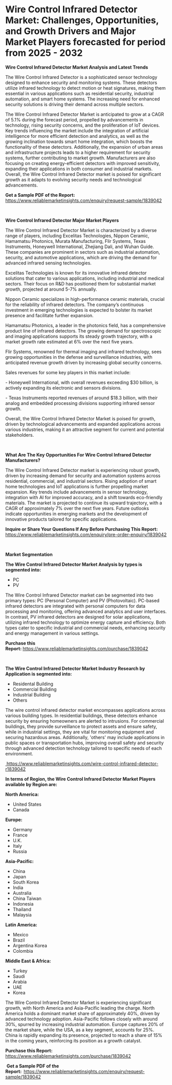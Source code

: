 <p><h1>Wire Control Infrared Detector Market: Challenges, Opportunities, and Growth Drivers and Major Market Players forecasted for period from 2025 - 2032</h1></p><p><strong>Wire Control Infrared Detector Market Analysis and Latest Trends</strong></p>
<p><p>The Wire Control Infrared Detector is a sophisticated sensor technology designed to enhance security and monitoring systems. These detectors utilize infrared technology to detect motion or heat signatures, making them essential in various applications such as residential security, industrial automation, and smart home systems. The increasing need for enhanced security solutions is driving their demand across multiple sectors.</p><p>The Wire Control Infrared Detector Market is anticipated to grow at a CAGR of 5.1% during the forecast period, propelled by advancements in technology, rising security concerns, and the proliferation of IoT devices. Key trends influencing the market include the integration of artificial intelligence for more efficient detection and analytics, as well as the growing inclination towards smart home integration, which boosts the functionality of these detectors. Additionally, the expansion of urban areas and infrastructure projects leads to a higher requirement for security systems, further contributing to market growth. Manufacturers are also focusing on creating energy-efficient detectors with improved sensitivity, expanding their applications in both consumer and industrial markets. Overall, the Wire Control Infrared Detector market is poised for significant growth as it adapts to evolving security needs and technological advancements.</p></p>
<p><strong>Get a Sample PDF of the Report:&nbsp;</strong> <a href="https://www.reliablemarketinsights.com/enquiry/request-sample/1839042?utm_campaign=2737&utm_medium=2&utm_source=Github&utm_content=ia&utm_term=15042025&utm_id=wire-control-infrared-detector">https://www.reliablemarketinsights.com/enquiry/request-sample/1839042</a></p>
<p>&nbsp;</p>
<p><strong>Wire Control Infrared Detector Major Market Players</strong></p>
<p><p>The Wire Control Infrared Detector Market is characterized by a diverse range of players, including Excelitas Technologies, Nippon Ceramic, Hamamatsu Photonics, Murata Manufacturing, Flir Systems, Texas Instruments, Honeywell International, Zhejiang Dali, and Wuhan Guide. These companies are prominent in sectors such as industrial automation, security, and automotive applications, which are driving the demand for advanced infrared sensing technologies.</p><p>Excelitas Technologies is known for its innovative infrared detector solutions that cater to various applications, including industrial and medical sectors. Their focus on R&D has positioned them for substantial market growth, projected at around 5-7% annually.</p><p>Nippon Ceramic specializes in high-performance ceramic materials, crucial for the reliability of infrared detectors. The company’s continuous investment in emerging technologies is expected to bolster its market presence and facilitate further expansion.</p><p>Hamamatsu Photonics, a leader in the photonics field, has a comprehensive product line of infrared detectors. The growing demand for spectroscopic and imaging applications supports its steady growth trajectory, with a market growth rate estimated at 6% over the next five years.</p><p>Flir Systems, renowned for thermal imaging and infrared technology, sees growing opportunities in the defense and surveillance industries, with anticipated revenue growth driven by increasing global security concerns.</p><p>Sales revenues for some key players in this market include:</p><p>- Honeywell International, with overall revenues exceeding $30 billion, is actively expanding its electronic and sensors divisions.</p><p>- Texas Instruments reported revenues of around $18.3 billion, with their analog and embedded processing divisions supporting infrared sensor growth.</p><p>Overall, the Wire Control Infrared Detector Market is poised for growth, driven by technological advancements and expanded applications across various industries, making it an attractive segment for current and potential stakeholders.</p></p>
<p>&nbsp;</p>
<p><strong>What Are The Key Opportunities For Wire Control Infrared Detector Manufacturers?</strong></p>
<p><p>The Wire Control Infrared Detector market is experiencing robust growth, driven by increasing demand for security and automation systems across residential, commercial, and industrial sectors. Rising adoption of smart home technologies and IoT applications is further propelling market expansion. Key trends include advancements in sensor technology, integration with AI for improved accuracy, and a shift towards eco-friendly materials. The market is projected to continue its upward trajectory, with a CAGR of approximately 7% over the next five years. Future outlooks indicate opportunities in emerging markets and the development of innovative products tailored for specific applications.</p></p>
<p><strong>Inquire or Share Your Questions If Any Before Purchasing This Report:</strong> <a href="https://www.reliablemarketinsights.com/enquiry/pre-order-enquiry/1839042?utm_campaign=2737&utm_medium=2&utm_source=Github&utm_content=ia&utm_term=15042025&utm_id=wire-control-infrared-detector">https://www.reliablemarketinsights.com/enquiry/pre-order-enquiry/1839042</a></p>
<p>&nbsp;</p>
<p><strong>Market Segmentation</strong></p>
<p><strong>The Wire Control Infrared Detector Market Analysis by types is segmented into:</strong></p>
<p><ul><li>PC</li><li>PV</li></ul></p>
<p><p>The Wire Control Infrared Detector market can be segmented into two primary types: PC (Personal Computer) and PV (Photovoltaic). PC-based infrared detectors are integrated with personal computers for data processing and monitoring, offering advanced analytics and user interfaces. In contrast, PV infrared detectors are designed for solar applications, utilizing infrared technology to optimize energy capture and efficiency. Both types cater to specific industrial and commercial needs, enhancing security and energy management in various settings.</p></p>
<p><strong>Purchase this Report:&nbsp;</strong><a href="https://www.reliablemarketinsights.com/purchase/1839042?utm_campaign=2737&utm_medium=2&utm_source=Github&utm_content=ia&utm_term=15042025&utm_id=wire-control-infrared-detector">https://www.reliablemarketinsights.com/purchase/1839042</a></p>
<p>&nbsp;</p>
<p><strong>The Wire Control Infrared Detector Market Industry Research by Application is segmented into:</strong></p>
<p><ul><li>Residental Building</li><li>Commercial Building</li><li>Industrial Building</li><li>Others</li></ul></p>
<p><p>The wire control infrared detector market encompasses applications across various building types. In residential buildings, these detectors enhance security by ensuring homeowners are alerted to intrusions. For commercial buildings, they provide surveillance to protect assets and ensure safety, while in industrial settings, they are vital for monitoring equipment and securing hazardous areas. Additionally, 'others' may include applications in public spaces or transportation hubs, improving overall safety and security through advanced detection technology tailored to specific needs of each environment.</p></p>
<p><a href="https://www.reliablemarketinsights.com/wire-control-infrared-detector-r1839042?utm_campaign=2737&utm_medium=2&utm_source=Github&utm_content=ia&utm_term=15042025&utm_id=wire-control-infrared-detector">&nbsp;https://www.reliablemarketinsights.com/wire-control-infrared-detector-r1839042</a></p>
<p><strong>In terms of Region, the Wire Control Infrared Detector Market Players available by Region are:</strong></p>
<p>
    <p> <strong> North America: </strong>
        <ul>
            <li>United States</li>
            <li>Canada</li>
        </ul>
        </p> 
    <p> <strong> Europe: </strong>
        <ul>
            <li>Germany</li>
            <li>France</li>
            <li>U.K.</li>
            <li>Italy</li>
            <li>Russia</li>
        </ul>
        </p> 
    <p> <strong> Asia-Pacific: </strong>
        <ul>
            <li>China</li>
            <li>Japan</li>
            <li>South Korea</li>
            <li>India</li>
            <li>Australia</li>
            <li>China Taiwan</li>
            <li>Indonesia</li>
            <li>Thailand</li>
            <li>Malaysia</li>
        </ul>
        </p> 
    <p> <strong> Latin America: </strong>
        <ul>
            <li>Mexico</li>
            <li>Brazil</li>
            <li>Argentina Korea</li>
            <li>Colombia</li>
        </ul>
        </p> 
    <p> <strong> Middle East & Africa: </strong>
        <ul>
            <li>Turkey</li>
            <li>Saudi</li>
            <li>Arabia</li>
            <li>UAE</li>
            <li>Korea</li>
        </ul>
    </p>
    </p>
<p><p>The Wire Control Infrared Detector Market is experiencing significant growth, with North America and Asia-Pacific leading the charge. North America holds a dominant market share of approximately 40%, driven by advanced technology adoption. Asia-Pacific follows closely with around 30%, spurred by increasing industrial automation. Europe captures 20% of the market share, while the USA, as a key segment, accounts for 25%. China is rapidly expanding its presence, projected to reach a share of 15% in the coming years, reinforcing its position as a growth catalyst.</p></p>
<p><strong>Purchase this Report: </strong><a href="https://www.reliablemarketinsights.com/purchase/1839042?utm_campaign=2737&utm_medium=2&utm_source=Github&utm_content=ia&utm_term=15042025&utm_id=wire-control-infrared-detector">https://www.reliablemarketinsights.com/purchase/1839042</a></p>
<p>&nbsp;<strong>Get a Sample PDF of the Report:&nbsp;&nbsp;</strong><a href="https://www.reliablemarketinsights.com/enquiry/request-sample/1839042?utm_campaign=2737&utm_medium=2&utm_source=Github&utm_content=ia&utm_term=15042025&utm_id=wire-control-infrared-detector">https://www.reliablemarketinsights.com/enquiry/request-sample/1839042</a></p>
<p><strong></strong></p>
<p><p></p><p></p><p></p></p>